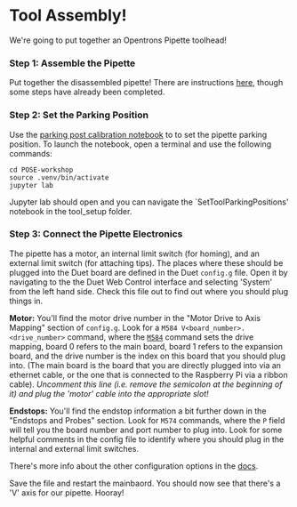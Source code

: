 # Tool Assembly!
We're going to put together an Opentrons Pipette toolhead! 

### Step 1: Assemble the Pipette
Put together the disassembled pipette! There are instructions [here](https://github.com/machineagency/science_jubilee/blob/main/tool_library/OT2_pipette/assembly_docs/OT2_Pipette_3D_Laser_cut_assembly_instructions.pdf), though some steps have already been completed.

### Step 2: Set the Parking Position
Use the [parking post calibration notebook](https://github.com/machineagency/POSE-workshop/blob/main/tool_setup/SetToolParkingPositions.ipynb) to
to set the pipette parking position. To launch the notebook, open a terminal and use the following commands:

```
cd POSE-workshop
source .venv/bin/activate
jupyter lab
```

Jupyter lab should open and you can navigate the `SetToolParkingPositions' notebook in the tool_setup folder.

### Step 3: Connect the Pipette Electronics
The pipette has a motor, an internal limit switch (for homing), and an external limit switch (for attaching tips).
The places where these should be plugged into the Duet board are defined in the Duet `config.g` file. Open it by navigating to the the Duet Web Control interface and selecting 'System' from the left hand side. Check this file out to find out where you should plug things in.

**Motor:** You'll find the motor drive number in the "Motor Drive to Axis Mapping" section of `config.g`. Look for a `M584 V<board_number>.<drive_number>` command, where the [`M584`](https://docs.duet3d.com/User_manual/Reference/Gcodes#m584-set-drive-mapping)
command sets the drive mapping, board 0 refers to the main board, board 1 refers to the expansion board, and the drive number is the index
on this board that you should plug into. (The main board is the board that you are directly plugged into via an ethernet cable, or the one that is connected to the Raspberry Pi via a ribbon cable). _Uncomment this line (i.e. remove the semicolon at the beginning of it) and plug the 'motor' cable into the appropriate slot!_

**Endstops:** You'll find the endstop information a bit further down in the "Endstops and Probes" section. Look for `M574` commands, where the `P` field will tell you the board number and port number to plug into. Look for some helpful comments in the config file to identify where you should plug in the internal and external limit switches.

There's more info about the other configuration options in the [docs](https://docs.duet3d.com/User_manual/Reference/Gcodes#m574-set-endstop-configuration).


Save the file and restart the mainbaord. You should now see that there's a 'V' axis for our pipette. Hooray!
